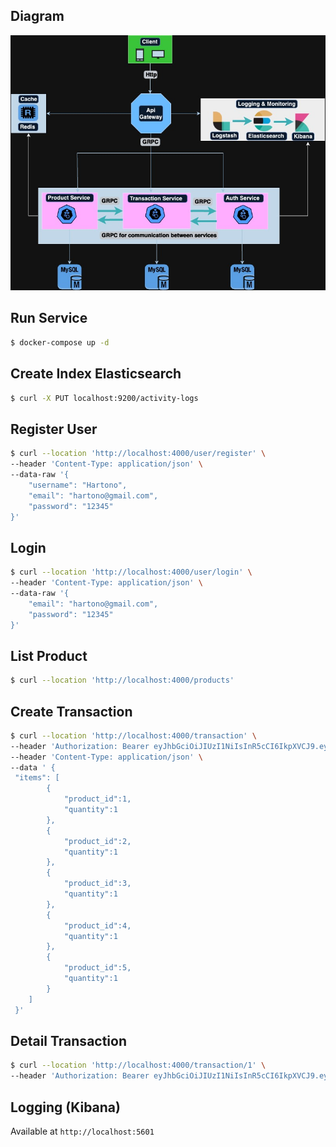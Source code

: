 ## Diagram

![alt text](https://github.com/dedihartono801/grpc-microservices/blob/master/system-design.jpg)

## Run Service

```bash
$ docker-compose up -d
```

## Create Index Elasticsearch

```bash
$ curl -X PUT localhost:9200/activity-logs
```

## Register User

```bash
$ curl --location 'http://localhost:4000/user/register' \
--header 'Content-Type: application/json' \
--data-raw '{
    "username": "Hartono",
    "email": "hartono@gmail.com",
    "password": "12345"
}'
```

## Login

```bash
$ curl --location 'http://localhost:4000/user/login' \
--header 'Content-Type: application/json' \
--data-raw '{
    "email": "hartono@gmail.com",
    "password": "12345"
}'
```

## List Product

```bash
$ curl --location 'http://localhost:4000/products'
```

## Create Transaction

```bash
$ curl --location 'http://localhost:4000/transaction' \
--header 'Authorization: Bearer eyJhbGciOiJIUzI1NiIsInR5cCI6IkpXVCJ9.eyJ1c2VyX2lkIjoxLCJlbWFpbCI6ImhhcnRvbm9AZ21haWwuY29tIiwiZXhwIjoxNjk4NzY2MjE5fQ.xJHopTmAKOKsI9S5BQmmCVKODt-7QJi8hGibCVx_xxM' \
--header 'Content-Type: application/json' \
--data ' {
 "items": [
        {
            "product_id":1,
            "quantity":1
        },
        {
            "product_id":2,
            "quantity":1
        },
        {
            "product_id":3,
            "quantity":1
        },
        {
            "product_id":4,
            "quantity":1
        },
        {
            "product_id":5,
            "quantity":1
        }
    ]
 }'
```

## Detail Transaction

```bash
$ curl --location 'http://localhost:4000/transaction/1' \
--header 'Authorization: Bearer eyJhbGciOiJIUzI1NiIsInR5cCI6IkpXVCJ9.eyJ1c2VyX2lkIjoyLCJlbWFpbCI6ImhhcnRvbm9AZ21haWwuY29tIiwiZXhwIjoxNjk4NzI3OTM0fQ.kTDIiWIfleOidlTvSNDyQwiz8g9uBGcYdo4FjoTZOgc'
```

## Logging (Kibana)

Available at `http://localhost:5601`
